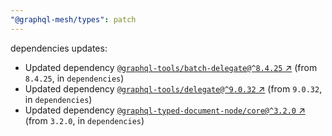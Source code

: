 ```yaml
---
"@graphql-mesh/types": patch
---
```

dependencies updates:
  - Updated dependency [`@graphql-tools/batch-delegate@^8.4.25` ↗︎](https://www.npmjs.com/package/@graphql-tools/batch-delegate/v/8.4.25) (from `8.4.25`, in `dependencies`)
  - Updated dependency [`@graphql-tools/delegate@^9.0.32` ↗︎](https://www.npmjs.com/package/@graphql-tools/delegate/v/9.0.32) (from `9.0.32`, in `dependencies`)
  - Updated dependency [`@graphql-typed-document-node/core@^3.2.0` ↗︎](https://www.npmjs.com/package/@graphql-typed-document-node/core/v/3.2.0) (from `3.2.0`, in `dependencies`)
